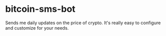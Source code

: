 # bitcoin-sms-bot
Sends me daily updates on the price of crypto. It's really easy to configure and customize for your needs. 
